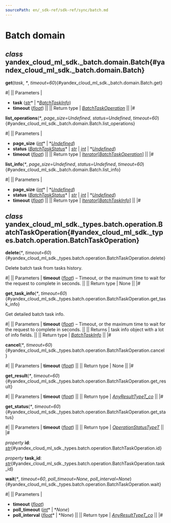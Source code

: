 ```yaml
---
sourcePath: en/_sdk-ref/sdk-ref/sync/batch.md
---
```

# Batch domain

## *class* yandex\_cloud\_ml\_sdk.\_batch.domain.**Batch**{#yandex_cloud_ml_sdk._batch.domain.Batch}

**get**(*task*, *<span title="Keyword-only parameters separator (PEP 3102)">\*</span>*, *timeout=60*){#yandex_cloud_ml_sdk._batch.domain.Batch.get}

#|
|| Parameters | 

- **task** ([*str*](https://docs.python.org/3/library/stdtypes.html#str)* \| *[*BatchTaskInfo*](../types/batch.md#yandex_cloud_ml_sdk._types.batch.task_info.BatchTaskInfo))
- **timeout** ([*float*](https://docs.python.org/3/library/functions.html#float)) ||
|| Return type | [*BatchTaskOperation*](#yandex_cloud_ml_sdk._types.batch.operation.BatchTaskOperation) ||
|#

**list\_operations**(*<span title="Keyword-only parameters separator (PEP 3102)">\*</span>*, *page\_size=Undefined*, *status=Undefined*, *timeout=60*){#yandex_cloud_ml_sdk._batch.domain.Batch.list_operations}

#|
|| Parameters | 

- **page\_size** ([*int*](https://docs.python.org/3/library/functions.html#int)* \| *[*Undefined*](../types/other.md#yandex_cloud_ml_sdk._types.misc.Undefined))
- **status** ([*BatchTaskStatus*](../types/batch.md#yandex_cloud_ml_sdk._types.batch.status.BatchTaskStatus)* \| *[*str*](https://docs.python.org/3/library/stdtypes.html#str)* \| *[*int*](https://docs.python.org/3/library/functions.html#int)* \| *[*Undefined*](../types/other.md#yandex_cloud_ml_sdk._types.misc.Undefined))
- **timeout** ([*float*](https://docs.python.org/3/library/functions.html#float)) ||
|| Return type | [*Iterator*](https://docs.python.org/3/library/typing.html#typing.Iterator)[[*BatchTaskOperation*](#yandex_cloud_ml_sdk._types.batch.operation.BatchTaskOperation)] ||
|#

**list\_info**(*<span title="Keyword-only parameters separator (PEP 3102)">\*</span>*, *page\_size=Undefined*, *status=Undefined*, *timeout=60*){#yandex_cloud_ml_sdk._batch.domain.Batch.list_info}

#|
|| Parameters | 

- **page\_size** ([*int*](https://docs.python.org/3/library/functions.html#int)* \| *[*Undefined*](../types/other.md#yandex_cloud_ml_sdk._types.misc.Undefined))
- **status** ([*BatchTaskStatus*](../types/batch.md#yandex_cloud_ml_sdk._types.batch.status.BatchTaskStatus)* \| *[*str*](https://docs.python.org/3/library/stdtypes.html#str)* \| *[*int*](https://docs.python.org/3/library/functions.html#int)* \| *[*Undefined*](../types/other.md#yandex_cloud_ml_sdk._types.misc.Undefined))
- **timeout** ([*float*](https://docs.python.org/3/library/functions.html#float)) ||
|| Return type | [*Iterator*](https://docs.python.org/3/library/typing.html#typing.Iterator)[[*BatchTaskInfo*](../types/batch.md#yandex_cloud_ml_sdk._types.batch.task_info.BatchTaskInfo)] ||
|#

## *class* yandex\_cloud\_ml\_sdk.\_types.batch.operation.**BatchTaskOperation**{#yandex_cloud_ml_sdk._types.batch.operation.BatchTaskOperation}

**delete**(*<span title="Keyword-only parameters separator (PEP 3102)">\*</span>*, *timeout=60*){#yandex_cloud_ml_sdk._types.batch.operation.BatchTaskOperation.delete}

Delete batch task from tasks history.

#|
|| Parameters | **timeout** ([*float*](https://docs.python.org/3/library/functions.html#float)) – Timeout, or the maximum time to wait for the request to complete in seconds. ||
|| Return type | None ||
|#

**get\_task\_info**(*<span title="Keyword-only parameters separator (PEP 3102)">\*</span>*, *timeout=60*){#yandex_cloud_ml_sdk._types.batch.operation.BatchTaskOperation.get_task_info}

Get detailed batch task info.

#|
|| Parameters | **timeout** ([*float*](https://docs.python.org/3/library/functions.html#float)) – Timeout, or the maximum time to wait for the request to complete in seconds. ||
|| Returns | task info object with a lot of info fields. ||
|| Return type | [*BatchTaskInfo*](../types/batch.md#yandex_cloud_ml_sdk._types.batch.task_info.BatchTaskInfo) ||
|#

**cancel**(*<span title="Keyword-only parameters separator (PEP 3102)">\*</span>*, *timeout=60*){#yandex_cloud_ml_sdk._types.batch.operation.BatchTaskOperation.cancel}

#|
|| Parameters | **timeout** ([*float*](https://docs.python.org/3/library/functions.html#float)) ||
|| Return type | None ||
|#

**get\_result**(*<span title="Keyword-only parameters separator (PEP 3102)">\*</span>*, *timeout=60*){#yandex_cloud_ml_sdk._types.batch.operation.BatchTaskOperation.get_result}

#|
|| Parameters | **timeout** ([*float*](https://docs.python.org/3/library/functions.html#float)) ||
|| Return type | [*AnyResultTypeT\_co*](../types/other.md#yandex_cloud_ml_sdk._types.operation.AnyResultTypeT_co) ||
|#

**get\_status**(*<span title="Keyword-only parameters separator (PEP 3102)">\*</span>*, *timeout=60*){#yandex_cloud_ml_sdk._types.batch.operation.BatchTaskOperation.get_status}

#|
|| Parameters | **timeout** ([*float*](https://docs.python.org/3/library/functions.html#float)) ||
|| Return type | [*OperationStatusTypeT*](../types/other.md#yandex_cloud_ml_sdk._types.operation.OperationStatusTypeT) ||
|#

*property* **id**\: *[str](https://docs.python.org/3/library/stdtypes.html#str)*{#yandex_cloud_ml_sdk._types.batch.operation.BatchTaskOperation.id}

*property* **task\_id**\: *[str](https://docs.python.org/3/library/stdtypes.html#str)*{#yandex_cloud_ml_sdk._types.batch.operation.BatchTaskOperation.task_id}

**wait**(*<span title="Keyword-only parameters separator (PEP 3102)">\*</span>*, *timeout=60*, *poll\_timeout=None*, *poll\_interval=None*){#yandex_cloud_ml_sdk._types.batch.operation.BatchTaskOperation.wait}

#|
|| Parameters | 

- **timeout** ([*float*](https://docs.python.org/3/library/functions.html#float))
- **poll\_timeout** ([*int*](https://docs.python.org/3/library/functions.html#int)* \| **None*)
- **poll\_interval** ([*float*](https://docs.python.org/3/library/functions.html#float)* \| **None*) ||
|| Return type | [*AnyResultTypeT\_co*](../types/other.md#yandex_cloud_ml_sdk._types.operation.AnyResultTypeT_co) ||
|#